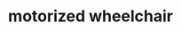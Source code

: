 ---
layout: travel&places
title: motorized wheelchair
emoji: motorized_wheelchair
permalink: 🦼.html
image: assets/img/3moji/motorized_wheelchair.png
---